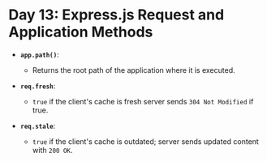 # Day 13: Express.js Request and Application Methods

- **`app.path()`**:
  - Returns the root path of the application where it is executed.

- **`req.fresh`**:
  - `true` if the client's cache is fresh server sends `304 Not Modified` if true.

- **`req.stale`**:
  - `true` if the client's cache is outdated; server sends updated content with `200 OK`.
